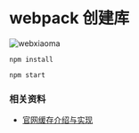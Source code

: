 
# webpack 创建库


![webxiaoma](https://webxiaoma.github.io/other/manong.jpg)


```
npm install 

npm start
```


### 相关资料

- [官网缓存介绍与实现](http://www.css88.com/doc/webpack/guides/author-libraries/)


